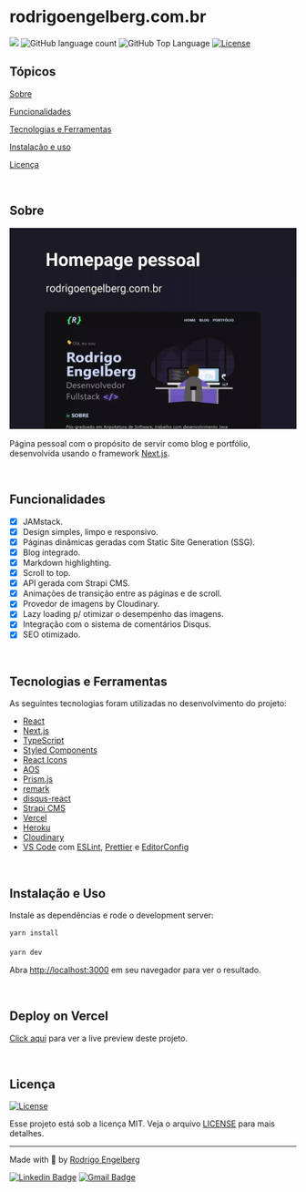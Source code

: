 # rodrigoengelberg.com.br

<p>
  <img src="https://img.shields.io/badge/author-RAFAEL%20MARTINS-6E40C9?style=flat-square">
  <img alt="GitHub language count" src="https://img.shields.io/github/languages/count/martins-rafael/next-blog?color=6E40C9&style=flat-square">
  <img alt="GitHub Top Language" src="https://img.shields.io/github/languages/top/martins-rafael/next-blog?color=6E40C9&style=flat-square">
  <a href="https://opensource.org/licenses/MIT">
    <img alt="License" src="https://img.shields.io/badge/license-MIT-6E40C9?style=flat-square">
  </a>
</p>

## Tópicos

[Sobre](#sobre)

[Funcionalidades](#funcionalidades)

[Tecnologias e Ferramentas](#tecnologias-e-ferramentas)

[Instalação e uso](#instalação-e-uso)

[Licença](#licença)

<br>

## Sobre

<p align="center">
  <img src=".github/cover.webp" alt="Home page">
</p>

Página pessoal com o propósito de servir como blog e portfólio, desenvolvida usando o framework [Next.js](https://nextjs.org/).

<br>

## Funcionalidades

- [X] JAMstack.
- [X] Design simples, limpo e responsivo.
- [X] Páginas dinâmicas geradas com Static Site Generation (SSG).
- [X] Blog integrado.
- [X] Markdown highlighting.
- [X] Scroll to top.
- [X] API gerada com Strapi CMS.
- [X] Animações de transição entre as páginas e de scroll.
- [X] Provedor de imagens by Cloudinary.
- [X] Lazy loading p/ otimizar o desempenho das imagens.
- [X] Integração com o sistema de comentários Disqus.
- [X] SEO otimizado.

<br>

## Tecnologias e Ferramentas

As seguintes tecnologias foram utilizadas no desenvolvimento do projeto:

- [React](https://reactjs.org/)
- [Next.js](https://nextjs.org/)
- [TypeScript](https://www.typescriptlang.org/)
- [Styled Components](https://styled-components.com/)
- [React Icons](https://react-icons.github.io/react-icons/)
- [AOS](https://michalsnik.github.io/aos/)
- [Prism.js](https://prismjs.com/)
- [remark](https://remark.js.org/)
- [disqus-react](https://www.npmjs.com/package/disqus-react)
- [Strapi CMS](https://strapi.io/)
- [Vercel](https://vercel.com/dashboard)
- [Heroku](https://www.heroku.com/)
- [Cloudinary](https://cloudinary.com/)
- [VS Code](https://code.visualstudio.com/) com [ESLint](https://eslint.org/), [Prettier](https://prettier.io/) e [EditorConfig](https://editorconfig.org/)

<br>

## Instalação e Uso

Instale as dependências e rode o development server:

```bash
yarn install

yarn dev
```

Abra [http://localhost:3000](http://localhost:3000) em seu navegador para ver o resultado.

<br>

## Deploy on Vercel

[Click aqui](https://rodrigoengelberg.com.br/) para ver a live preview deste projeto.

<br>

## Licença

<a href="https://opensource.org/licenses/MIT">
  <img alt="License" src="https://img.shields.io/badge/license-MIT-6E40C9?style=flat-square">
</a>

<br>

Esse projeto está sob a licença MIT. Veja o arquivo [LICENSE](/LICENSE) para mais detalhes.

---

Made with :purple_heart: by [Rodrigo Engelberg](https://github.com/rodrigoengelberg)

[![Linkedin Badge](https://img.shields.io/badge/-Rafael%20Martins-6E40C9?style=flat-square&logo=Linkedin&logoColor=white&link=https://www.linkedin.com/in/rafaeldcmartins/)](https://www.linkedin.com/in/rafaeldcmartins/)
[![Gmail Badge](https://img.shields.io/badge/-rafaeldcmartins@gmail.com-6E40C9?style=flat-square&logo=Gmail&logoColor=white&link=mailto:rafaeldcmartins@gmail.com)](mailto:rafaeldcmartins@gmail.com)
